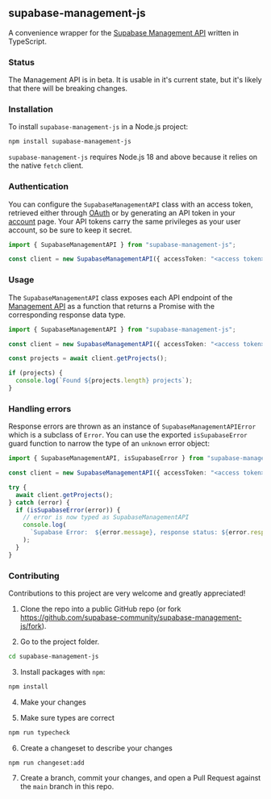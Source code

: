 ## supabase-management-js

A convenience wrapper for the [Supabase Management API](https://supabase.com/docs/reference/api/introduction) written in TypeScript.

### Status

The Management API is in beta. It is usable in it's current state, but it's likely that there will be breaking changes.

### Installation

To install `supabase-management-js` in a Node.js project:

```sh
npm install supabase-management-js
```

`supabase-management-js` requires Node.js 18 and above because it relies on the native `fetch` client.

### Authentication

You can configure the `SupabaseManagementAPI` class with an access token, retrieved either through [OAuth](https://supabase.com/docs/guides/integrations/oauth-apps/authorize-an-oauth-app) or by generating an API token in your [account](https://supabase.com/dashboard/account/tokens) page. Your API tokens carry the same privileges as your user account, so be sure to keep it secret.

```ts
import { SupabaseManagementAPI } from "supabase-management-js";

const client = new SupabaseManagementAPI({ accessToken: "<access token>" });
```

### Usage

The `SupabaseManagementAPI` class exposes each API endpoint of the [Management API](https://supabase.com/docs/reference/api/introduction) as a function that returns a Promise with the corresponding response data type.

```ts
import { SupabaseManagementAPI } from "supabase-management-js";

const client = new SupabaseManagementAPI({ accessToken: "<access token>" });

const projects = await client.getProjects();

if (projects) {
  console.log(`Found ${projects.length} projects`);
}
```

### Handling errors

Response errors are thrown as an instance of `SupabaseManagementAPIError` which is a subclass of `Error`. You can use the exported `isSupabaseError` guard function to narrow the type of an `unknown` error object:

```ts
import { SupabaseManagementAPI, isSupabaseError } from "supabase-management-js";

const client = new SupabaseManagementAPI({ accessToken: "<access token>" });

try {
  await client.getProjects();
} catch (error) {
  if (isSupabaseError(error)) {
    // error is now typed as SupabaseManagementAPI
    console.log(
      `Supabase Error:  ${error.message}, response status: ${error.response.status}`
    );
  }
}
```

### Contributing

Contributions to this project are very welcome and greatly appreciated!

1. Clone the repo into a public GitHub repo (or fork https://github.com/supabase-community/supabase-management-js/fork).

2. Go to the project folder.

```sh
cd supabase-management-js
```

3. Install packages with `npm`:

```sh
npm install
```

4. Make your changes

5. Make sure types are correct

```sh
npm run typecheck
```

6. Create a changeset to describe your changes

```sh
npm run changeset:add
```

7. Create a branch, commit your changes, and open a Pull Request against the `main` branch in this repo.
